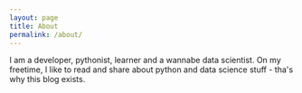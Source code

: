 ```yaml
---
layout: page
title: About
permalink: /about/
---
```


I am a developer, pythonist, learner and a wannabe data scientist.
On my freetime, I like to read and share about python and data science stuff - tha's why this blog exists. 

